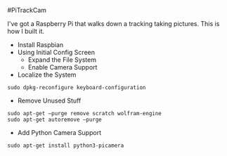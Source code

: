 #PiTrackCam

I've got a Raspberry Pi that walks down a tracking taking pictures.
This is how I built it.

* Install Raspbian
* Using Initial Config Screen
  * Expand the File System
  * Enable Camera Support
* Localize the System
```
sudo dpkg-reconfigure keyboard-configuration
```
* Remove Unused Stuff
```
sudo apt-get –purge remove scratch wolfram-engine
sudo apt-get autoremove –purge
```
* Add Python Camera Support
```
sudo apt-get install python3-picamera
```